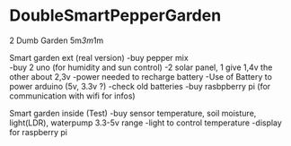 # DoubleSmartPepperGarden
2 Dumb Garden 5m*3m*1m

Smart garden ext (real version) 
	-buy pepper mix  
	-buy 2 uno  (for humidity and sun control) 
	-2 solar panel, 1 give 1,4v the other about 2,3v
	  -power needed to recharge battery 
  -Use of Battery to power arduino (5v, 3.3v ?)
    -check old batteries
  -buy rasbpberry pi (for communication with wifi for infos) 

Smart garden inside (Test)
	-buy sensor temperature, soil moisture, light(LDR), waterpump 3.3-5v range
	-light to control temperature 
	-display for raspberry pi 
